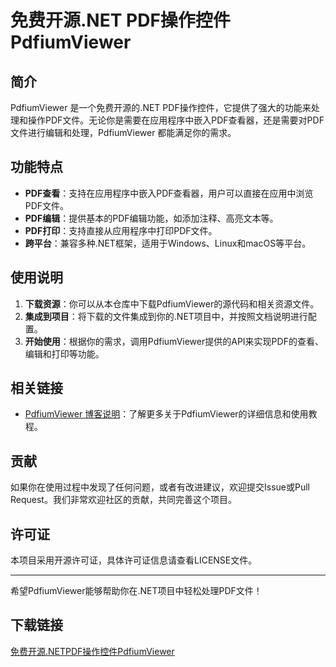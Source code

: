 # 免费开源.NET PDF操作控件PdfiumViewer

## 简介

PdfiumViewer 是一个免费开源的.NET PDF操作控件，它提供了强大的功能来处理和操作PDF文件。无论你是需要在应用程序中嵌入PDF查看器，还是需要对PDF文件进行编辑和处理，PdfiumViewer 都能满足你的需求。

## 功能特点

- **PDF查看**：支持在应用程序中嵌入PDF查看器，用户可以直接在应用中浏览PDF文件。
- **PDF编辑**：提供基本的PDF编辑功能，如添加注释、高亮文本等。
- **PDF打印**：支持直接从应用程序中打印PDF文件。
- **跨平台**：兼容多种.NET框架，适用于Windows、Linux和macOS等平台。

## 使用说明

1. **下载资源**：你可以从本仓库中下载PdfiumViewer的源代码和相关资源文件。
2. **集成到项目**：将下载的文件集成到你的.NET项目中，并按照文档说明进行配置。
3. **开始使用**：根据你的需求，调用PdfiumViewer提供的API来实现PDF的查看、编辑和打印等功能。

## 相关链接

- [PdfiumViewer 博客说明](https://blog.csdn.net/auguster110/article/details/80314430)：了解更多关于PdfiumViewer的详细信息和使用教程。

## 贡献

如果你在使用过程中发现了任何问题，或者有改进建议，欢迎提交Issue或Pull Request。我们非常欢迎社区的贡献，共同完善这个项目。

## 许可证

本项目采用开源许可证，具体许可证信息请查看LICENSE文件。

---

希望PdfiumViewer能够帮助你在.NET项目中轻松处理PDF文件！

## 下载链接

[免费开源.NETPDF操作控件PdfiumViewer](https://pan.quark.cn/s/a1bc13e56b19)